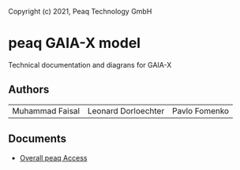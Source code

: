 Copyright (c) 2021, Peaq Technology GmbH

# peaq GAIA-X model

Technical documentation and diagrans for GAIA-X

## Authors

<table style="text-align: center; border-width: 0;">
  <tr>
   <td>Muhammad Faisal
   </td>
   <td>Leonard Dorloechter<br/>
   </td>
   <td>Pavlo Fomenko<br/>
   </td>	  
</tr>
</table>

## Documents

- [Overall peaq Access](./peaq-access-control-and-gaia-x.md)

